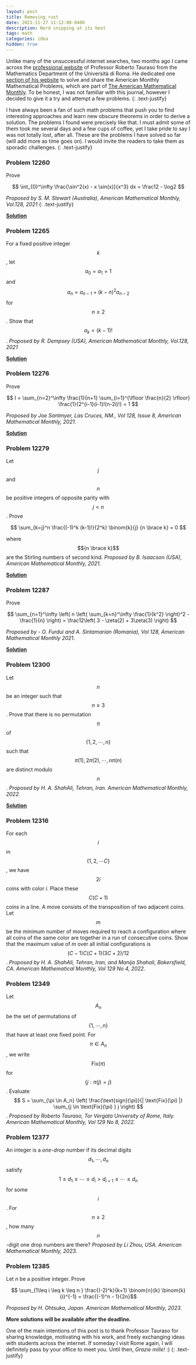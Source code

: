 ```yaml
---
layout: post
title: Removing rust
date: 2021-11-27 11:12:00-0400
description: Nerd snipping at its best
tags: math 
categories: idea
hidden: true
---
```


Unlike many of the unsuccessful internet searches, two months ago I came across the [professional website](https://www.mat.uniroma2.it/~tauraso/) of Professor Roberto Tauraso from the Mathematics Department of the Università di Roma. He dedicated one [section of his website](https://www.mat.uniroma2.it/~tauraso/AMM/amm.html) to solve and share the American Monthly Mathematical Problems, which are part of [The American Mathematical Monthly](https://www.maa.org/press/periodicals/american-mathematical-monthly). To be honest, I was not familiar with this journal, however I decided to give it a try and attempt a few problems.
{: .text-justify}

I have always been a fan of such math problems that push you to find interesting approaches and learn new obscure theorems in order to derive a solution. The problems I found were precisely like that. I must admit some of them took me several days and a few cups of coffee, yet I take pride to say I was not totally lost, after all. These are the problems I have solved so far (will add more as time goes on). I would invite the readers to take them as sporadic challenges. 
{: .text-justify}



### Problem 12260
Prove

$$ \int_{0}^\infty \frac{\sin^2(x) - x \sin(x)}{x^3} dx = \frac12 - \log2 $$

*Proposed by S. M. Stewart (Australia), American Mathematical Monthly, Vol.128, 2021*
{: .text-justify}

[**Solution**](https://drive.google.com/file/d/1b7NhVFVbdj0yK0ONUsFoxXpXdJ8G93rZ/view?usp=sharing)


### Problem 12265
For a fixed positive integer $$k$$, let $$a_0 = a_1 = 1$$ and $$a_n = a_{n-1} + (k-n)^2 a_{n-2}$$ for $$n \geq 2$$. Show that $$a_k = (k-1)!$$. 
*Proposed by R. Dempsey (USA), American Mathematical Monthly, Vol.128, 2021*

[**Solution**](https://drive.google.com/file/d/10Wl1jdBTs7c7hAZ4e9qfWXGbrJjYHS3S/view?usp=sharing)

### Problem 12276
Prove 

$$ I = \sum_{n=2}^\infty \frac{1}{n+1} \sum_{i=1}^{\lfloor \frac{n}{2} \rfloor} \frac{1}{2^{i-1}(i-1)!(n-2i)!} = 1 $$

*Proposed by Joe Santmyer, Las Cruces, NM., Vol 128, Issue 8, American Mathematical Monthly, 2021.*

[**Solution**](https://drive.google.com/file/d/1Q-Yydcuivq3Z6a18pD9RpcdQ_oHC08cR/view?usp=sharing)


### Problem 12279
Let $$j$$ and $$n$$ be positive integers of opposite parity with $$j<n$$. Prove 

$$ \sum_{k=j}^n \frac{(-1)^k (k-1)!}{2^k} \binom{k}{j} {n \brace k} = 0 $$

 where $${n \brace k}$$ are the Stirling numbers of second kind. *Proposed by  B. Isaacson (USA), American Mathematical Monthly, 2021.*

 [**Solution**](https://drive.google.com/file/d/14Hy1BQECb5hz5Zq8dnRwX-4qPJ_74iSA/view?usp=sharing) 

### Problem 12287
Prove 

$$ \sum_{n=1}^\infty \left( n \left( \sum_{k=n}^\infty \frac{1}{k^2} \right)^2  - \frac{1}{n} \right) = \frac12\left( 3 - \zeta(2) + 3\zeta(3) \right) $$

*Proposed by - O. Furdui and A. Sintamarian (Romania), Vol 128, American Mathematical Monthly 2021*.

[**Solution**](https://drive.google.com/file/d/1BKifaMXGGZkPF105gCxIgoxnWi1duL1e/view?usp=sharing)

### Problem 12300
Let $$n$$ be an integer such that $$n \geq 3$$. Prove that there is no permutation $$\pi$$ of $$\{ 1, 2, \cdots, n \}$$ such that $$\pi(1), 2\pi(2), \cdots, n\pi(n)$$ are distinct modulo $$n$$. *Proposed by H. A. ShahAli, Tehran, Iran. American Mathematical Monthly, 2022.*

[**Solution**](https://drive.google.com/file/d/1emEC0DJYUp-IKNVsAZc7UI3yLYSYeXIy/view?usp=sharing)

### Problem 12316
 For each $$i$$ in $$\{1, 2, \cdots C\}$$ , we have $$2i$$ coins with color $i$. Place these $$C(C+1)$$ coins in a line. A move consists of the transposition of two adjacent coins. Let $$m$$ be the minimum number of moves required to reach a configuration where all coins of the same color are together in a run of consecutive coins. Show that the maximum value of $m$ over all initial configurations is $$(C-1)C(C+1)(3C+2)/12$$. *Proposed by H. A. ShahAli, Tehran, Iran, and Manija Shahali, Bakersfield, CA. American Mathematical Monthly, Vol 129 No 4, 2022.*


### Problem 12349

Let $$A_n$$ be the set of permutations of $$\{ 1, \cdots, n \}$$ that have at least one fixed point. For $$\pi \in A_n$$, we write $$\text{Fix}(\pi)$$ for $$\{ j : \pi(j) = j\}$$. Evaluate
$$ S = \sum_{\pi \in A_n} \left( \frac{\text{sign}(\pi)}{| \text{Fix}(\pi) |} \sum_{j \in \text{Fix}(\pi) } j \right) $$. *Proposed by Roberto Tauraso, Tor Vergata University of Rome, Italy. American Mathematical Monthly, Vol 129 No 8, 2022.*

### Problem 12377
An integer is a *one-drop* number if its decimal digits $$d_1, \cdots, d_n$$ satisfy 
$$ 1 \leq d_1 \leq \cdots \leq d_i > d_{i+1} \leq \cdots \leq d_n $$
for some $$i$$. For $$n\geq 2$$, how many $$n$$-digit one drop numbers are there? *Proposed by Li Zhou, USA. American Mathematical Monthly, 2023.*


### Problem 12385

Let $n$ be a positive integer. Prove

$$ \sum_{1\leq i \leq k \leq n } \frac{(-2)^k}{k+1} \binom{n}{k} \binom{k}{i}^{-1} = \frac{(-1)^n - 1}{2n}$$ 

*Proposed by H. Ohtsuka, Japan. American Mathematical Monthly, 2023.*

**More solutions will be available after the deadline.**

One of the main intentions of this post is to thank Professor Tauraso for sharing knowledge, motivating with his work, and freely exchanging ideas with students across the internet. If someday I visit Rome again, I will definitely pass by your office to meet you. Until then, *Grazie mille!*  :)
{: .text-justify}


